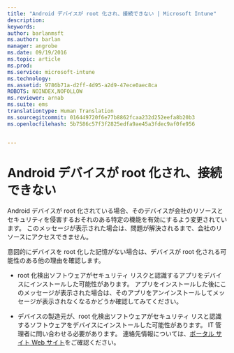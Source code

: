 ```yaml
---
title: "Android デバイスが root 化され、接続できない | Microsoft Intune"
description: 
keywords: 
author: barlanmsft
ms.author: barlan
manager: angrobe
ms.date: 09/19/2016
ms.topic: article
ms.prod: 
ms.service: microsoft-intune
ms.technology: 
ms.assetid: 9786b71a-d2ff-4d95-a2d9-47ece0aec8ca
ROBOTS: NOINDEX,NOFOLLOW
ms.reviewer: arnab
ms.suite: ems
translationtype: Human Translation
ms.sourcegitcommit: 016449720f6e77b8862fcaa232d252eefa8b20b3
ms.openlocfilehash: 5b7586c57f3f2825edfa9ae45a3fdec9af0fe956


---
```



# <a name="your-android-device-is-rooted-and-you-cant-connect"></a>Android デバイスが root 化され、接続できない

Android デバイスが root 化されている場合、そのデバイスが会社のリソースとセキュリティを侵害するおそれのある特定の機能を有効にするよう変更されています。 このメッセージが表示された場合は、問題が解決されるまで、会社のリソースにアクセスできません。

意図的にデバイスを root 化した記憶がない場合は、デバイスが root 化される可能性のある他の理由を確認します。

- root 化検出ソフトウェアがセキュリティ リスクと認識するアプリをデバイスにインストールした可能性があります。 アプリをインストールした後にこのメッセージが表示された場合は、そのアプリをアンインストールしてメッセージが表示されなくなるかどうか確認してみてください。

- デバイスの製造元が、root 化検出ソフトウェアがセキュリティ リスと認識するソフトウェアをデバイスにインストールした可能性があります。 IT 管理者に問い合わせる必要があります。 連絡先情報については、[ポータル サイト Web サイト](http://portal.manage.microsoft.com)をご確認ください。



<!--HONumber=Oct16_HO2-->



